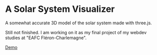 # A Solar System Visualizer

A somewhat accurate 3D model of the solar system made with three.js.

Still not finished. I am working on it as my final project of my webdev studies at "EAFC Fléron-Charlemagne".

[Demo](https://solar-system-three-js-rust.vercel.app/)